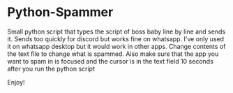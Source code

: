 # Python-Spammer

Small python script that types the script of boss baby line by line and sends it. Sends too quickly for discord but works fine on whatsapp. I've only used it on whatsapp desktop but it would work in other apps. Change contents of the text file to change what is spammed. Also make sure that the app you want to spam in is focused and the cursor is in the text field 10 seconds after you run the python script

Enjoy!
